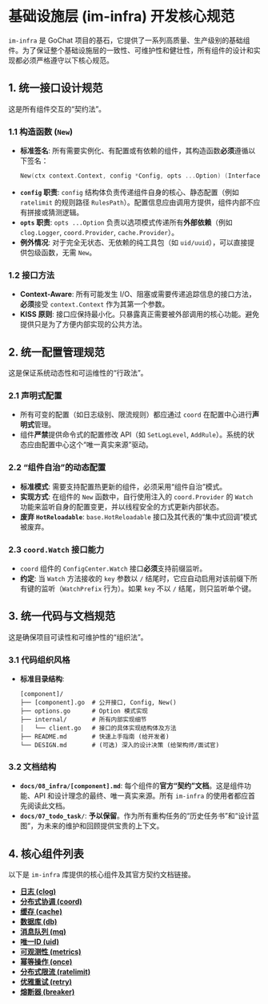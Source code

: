 # 基础设施层 (im-infra) 开发核心规范

`im-infra` 是 GoChat 项目的基石，它提供了一系列高质量、生产级别的基础组件。为了保证整个基础设施层的一致性、可维护性和健壮性，所有组件的设计和实现都必须严格遵守以下核心规范。

## 1. 统一接口设计规范

这是所有组件交互的“契约法”。

### 1.1 构造函数 (`New`)

- **标准签名**: 所有需要实例化、有配置或有依赖的组件，其构造函数**必须**遵循以下签名：
  ```go
  New(ctx context.Context, config *Config, opts ...Option) (Interface, error)
  ```
- **`config` 职责**: `config` 结构体负责传递组件自身的核心、静态配置（例如 `ratelimit` 的规则路径 `RulesPath`）。配置信息应由调用方提供，组件内部不应有拼接或猜测逻辑。
- **`opts` 职责**: `opts ...Option` 负责以选项模式传递所有**外部依赖**（例如 `clog.Logger`, `coord.Provider`, `cache.Provider`）。
- **例外情况**: 对于完全无状态、无依赖的纯工具包（如 `uid/uuid`），可以直接提供包级函数，无需 `New`。

### 1.2 接口方法

- **Context-Aware**: 所有可能发生 I/O、阻塞或需要传递追踪信息的接口方法，**必须**接受 `context.Context` 作为其第一个参数。
- **KISS 原则**: 接口应保持最小化。只暴露真正需要被外部调用的核心功能。避免提供只是为了方便内部实现的公共方法。

## 2. 统一配置管理规范

这是保证系统动态性和可运维性的“行政法”。

### 2.1 声明式配置

- 所有可变的配置（如日志级别、限流规则）都应通过 `coord` 在配置中心进行**声明式**管理。
- 组件**严禁**提供命令式的配置修改 API（如 `SetLogLevel`, `AddRule`）。系统的状态应由配置中心这个“唯一真实来源”驱动。

### 2.2 “组件自治”的动态配置

- **标准模式**: 需要支持配置热更新的组件，必须采用“组件自治”模式。
- **实现方式**: 在组件的 `New` 函数中，自行使用注入的 `coord.Provider` 的 `Watch` 功能来监听自身的配置变更，并以线程安全的方式更新内部状态。
- **废弃 `HotReloadable`**: `base.HotReloadable` 接口及其代表的“集中式回调”模式被废弃。

### 2.3 `coord.Watch` 接口能力

- `coord` 组件的 `ConfigCenter.Watch` 接口**必须**支持前缀监听。
- **约定**: 当 `Watch` 方法接收的 `key` 参数以 `/` 结尾时，它应自动启用对该前缀下所有键的监听（`WatchPrefix` 行为）。如果 `key` 不以 `/` 结尾，则只监听单个键。

## 3. 统一代码与文档规范

这是确保项目可读性和可维护性的“组织法”。

### 3.1 代码组织风格

- **标准目录结构**:
  ```
  [component]/
  ├── [component].go  # 公开接口, Config, New()
  ├── options.go      # Option 模式实现
  ├── internal/       # 所有内部实现细节
  │   └── client.go   # 接口的具体实现结构体及方法
  ├── README.md       # 快速上手指南 (给开发者)
  └── DESIGN.md       # (可选) 深入的设计决策 (给架构师/面试官)
  ```

### 3.2 文档结构

- **`docs/08_infra/[component].md`**: 每个组件的**官方“契约”文档**。这是组件功能、API 和设计理念的最终、唯一真实来源。所有 `im-infra` 的使用者都应首先阅读此文档。
- **`docs/07_todo_task/`**: **予以保留**。作为所有重构任务的“历史任务书”和“设计蓝图”，为未来的维护和回顾提供宝贵的上下文。

## 4. 核心组件列表

以下是 `im-infra` 库提供的核心组件及其官方契约文档链接。

- **[日志 (clog)](./clog.md)**
- **[分布式协调 (coord)](./coord.md)**
- **[缓存 (cache)](./cache.md)**
- **[数据库 (db)](./db.md)**
- **[消息队列 (mq)](./mq.md)**
- **[唯一ID (uid)](./uid.md)**
- **[可观测性 (metrics)](./metrics.md)**
- **[幂等操作 (once)](./once.md)**
- **[分布式限流 (ratelimit)](./ratelimit.md)**
- **[优雅重试 (retry)](./retry.md)**
- **[熔断器 (breaker)](./breaker.md)**